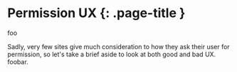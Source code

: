 # Permission UX {: .page-title }

foo

Sadly, very few sites give much consideration to how they ask their user for
permission, so let's take a brief aside to look at both good and bad UX. foobar.

